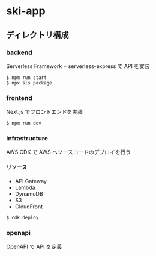 # ski-app

## ディレクトリ構成

### backend

Serverless Framework + serverless-express で API を実装

```
$ npm run start
$ npx sls package
```

### frontend

Next.js でフロントエンドを実装

```
$ npm run dev
```

### infrastructure

AWS CDK で AWS へソースコードのデプロイを行う

#### リソース

- API Gateway
- Lambda
- DynamoDB
- S3
- CloudFront

```
$ cdk deploy
```

### openapi

OpenAPI で API を定義
